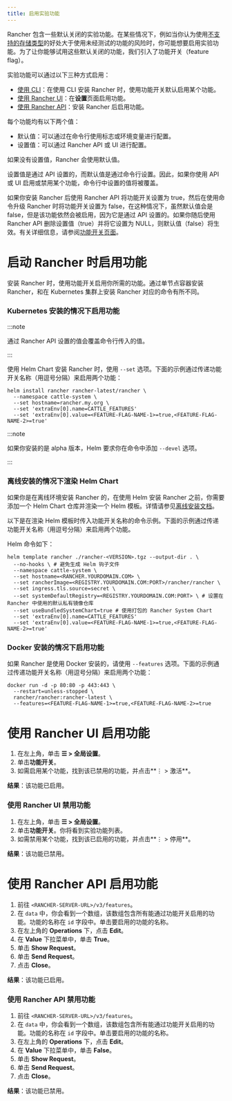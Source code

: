 ```yaml
---
title: 启用实验功能
---
```

Rancher 包含一些默认关闭的实验功能。在某些情况下，例如当你认为使用[不支持的存储类型](../getting-started/installation-and-upgrade/advanced-options/enable-experimental-features/unsupported-storage-drivers.md)的好处大于使用未经测试的功能的风险时，你可能想要启用实验功能。为了让你能够试用这些默认关闭的功能，我们引入了功能开关（feature flag）。

实验功能可以通过以下三种方式启用：

- [使用 CLI](#启动-rancher-时启用功能)：在使用 CLI 安装 Rancher 时，使用功能开关默认启用某个功能。
- [使用 Rancher UI](#使用-rancher-ui-启用功能)：在**设置**页面启用功能。
- [使用 Rancher API](#使用-rancher-api-启用功能)：安装 Rancher 后启用功能。

每个功能均有以下两个值：

- 默认值：可以通过在命令行使用标志或环境变量进行配置。
- 设置值：可以通过 Rancher API 或 UI 进行配置。

如果没有设置值，Rancher 会使用默认值。

设置值是通过 API 设置的，而默认值是通过命令行设置。因此，如果你使用 API 或 UI 启用或禁用某个功能，命令行中设置的值将被覆盖。

如果你安装 Rancher 后使用 Rancher API 将功能开关设置为 true，然后在使用命令升级 Rancher 时将功能开关设置为 false，在这种情况下，虽然默认值会是 false，但是该功能依然会被启用，因为它是通过 API 设置的。如果你随后使用 Rancher API 删除设置值（true）并将它设置为 NULL，则默认值（false）将生效。有关详细信息，请参阅[功能开关页面](../reference-guides/installation-references/feature-flags.md)。

# 启动 Rancher 时启用功能

安装 Rancher 时，使用功能开关启用你所需的功能。通过单节点容器安装 Rancher，和在 Kubernetes 集群上安装 Rancher 对应的命令有所不同。

### Kubernetes 安装的情况下启用功能

:::note

通过 Rancher API 设置的值会覆盖命令行传入的值。

:::

使用 Helm Chart 安装 Rancher 时，使用 `--set` 选项。下面的示例通过传递功能开关名称（用逗号分隔）来启用两个功能：

```
helm install rancher rancher-latest/rancher \
  --namespace cattle-system \
  --set hostname=rancher.my.org \
  --set 'extraEnv[0].name=CATTLE_FEATURES'
  --set 'extraEnv[0].value=<FEATURE-FLAG-NAME-1>=true,<FEATURE-FLAG-NAME-2>=true'
```

:::note

如果你安装的是 alpha 版本，Helm 要求你在命令中添加 `--devel` 选项。

:::

### 离线安装的情况下渲染 Helm Chart

如果你是在离线环境安装 Rancher 的，在使用 Helm 安装 Rancher 之前，你需要添加一个 Helm Chart 仓库并渲染一个 Helm 模板。详情请参见[离线安装文档](../getting-started/installation-and-upgrade/other-installation-methods/air-gapped-helm-cli-install/install-rancher-ha.md)。

以下是在渲染 Helm 模板时传入功能开关名称的命令示例。下面的示例通过传递功能开关名称（用逗号分隔）来启用两个功能。

Helm 命令如下：

```
helm template rancher ./rancher-<VERSION>.tgz --output-dir . \
  --no-hooks \ # 避免生成 Helm 钩子文件
  --namespace cattle-system \
  --set hostname=<RANCHER.YOURDOMAIN.COM> \
  --set rancherImage=<REGISTRY.YOURDOMAIN.COM:PORT>/rancher/rancher \
  --set ingress.tls.source=secret \
  --set systemDefaultRegistry=<REGISTRY.YOURDOMAIN.COM:PORT> \ # 设置在 Rancher 中使用的默认私有镜像仓库
  --set useBundledSystemChart=true # 使用打包的 Rancher System Chart
  --set 'extraEnv[0].name=CATTLE_FEATURES'
  --set 'extraEnv[0].value=<FEATURE-FLAG-NAME-1>=true,<FEATURE-FLAG-NAME-2>=true'
```

### Docker 安装的情况下启用功能

如果 Rancher 是使用 Docker 安装的，请使用 `--features` 选项。下面的示例通过传递功能开关名称（用逗号分隔）来启用两个功能：

```
docker run -d -p 80:80 -p 443:443 \
  --restart=unless-stopped \
  rancher/rancher:rancher-latest \
  --features=<FEATURE-FLAG-NAME-1>=true,<FEATURE-FLAG-NAME-2>=true
```


# 使用 Rancher UI 启用功能

1. 在左上角，单击 **☰ > 全局设置**。
1. 单击**功能开关**。
1. 如需启用某个功能，找到该已禁用的功能，并点击**⋮ > 激活**。

**结果**：该功能已启用。

### 使用 Rancher UI 禁用功能

1. 在左上角，单击 **☰ > 全局设置**。
1. 单击**功能开关**。你将看到实验功能列表。
1. 如需禁用某个功能，找到该已启用的功能，并点击**⋮ > 停用**。

**结果**：该功能已禁用。

# 使用 Rancher API 启用功能

1. 前往 `<RANCHER-SERVER-URL>/v3/features`。
1. 在 `data` 中，你会看到一个数组，该数组包含所有能通过功能开关启用的功能。功能的名称在 `id` 字段中。单击要启用的功能的名称。
1. 在左上角的 **Operations** 下，点击 **Edit**。
1. 在 **Value** 下拉菜单中，单击 **True**。
1. 单击 **Show Request**。
1. 单击 **Send Request**。
1. 点击 **Close**。

**结果**：该功能已启用。

### 使用 Rancher API 禁用功能

1. 前往 `<RANCHER-SERVER-URL>/v3/features`。
1. 在 `data` 中，你会看到一个数组，该数组包含所有能通过功能开关启用的功能。功能的名称在 `id` 字段中。单击要启用的功能的名称。
1. 在左上角的 **Operations** 下，点击 **Edit**。
1. 在 **Value** 下拉菜单中，单击 **False**。
1. 单击 **Show Request**。
1. 单击 **Send Request**。
1. 点击 **Close**。

**结果**：该功能已禁用。
